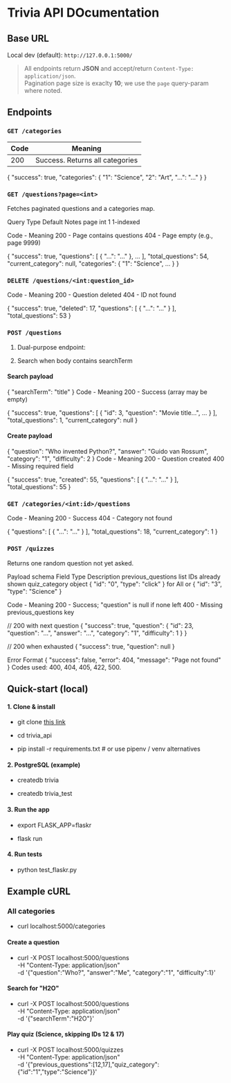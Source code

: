 # Trivia API DOcumentation

## Base URL

Local dev (default): `http://127.0.0.1:5000/`

> All endpoints return **JSON** and accept/return `Content-Type: application/json`.  
> Pagination page size is exaclty **10**; we use the `page` query-param where noted.

## Endpoints

### `GET /categories`

| Code | Meaning                    |
|------|----------------------------|
| 200  | Success. Returns all categories |


{
  "success": true,
  "categories": {
    "1": "Science",
    "2": "Art",
    "...": "..."
  }
}


### `GET /questions?page=<int>`
Fetches paginated questions and a categories map.

Query	Type	Default	Notes
page	int	1	1-indexed

Code - Meaning
200	- Page contains questions
404	- Page empty (e.g., page 9999)


{
  "success": true,
  "questions": [ { "...": "..." }, ... ],
  "total_questions": 54,
  "current_category": null,
  "categories": { "1": "Science", ... }
}


### `DELETE /questions/<int:question_id>`
Code - Meaning
200	- Question deleted
404	- ID not found


{
  "success": true,
  "deleted": 17,
  "questions": [ { "...": "..." } ],
  "total_questions": 53
}


### `POST /questions`

1. Dual-purpose endpoint:

2. Search when body contains searchTerm


#### Search payload

{ "searchTerm": "title" }
Code - Meaning
200 - Success (array may be empty)

{
  "success": true,
  "questions": [ { "id": 3, "question": "Movie title...", ... } ],
  "total_questions": 1,
  "current_category": null
}
                
#### Create payload

{
  "question": "Who invented Python?",
  "answer":   "Guido van Rossum",
  "category": "1",
  "difficulty": 2
}
Code - Meaning
200	- Question created
400	- Missing required field



{
  "success": true,
  "created": 55,
  "questions": [ { "...": "..." } ],
  "total_questions": 55
}

### `GET /categories/<int:id>/questions`

Code - Meaning
200	- Success
404	- Category not found


{
  "questions": [ { "...": "..." } ],
  "total_questions": 18,
  "current_category": 1
}

### `POST /quizzes`
Returns one random question not yet asked.

Payload schema
Field	Type	Description
previous_questions	list<int>	IDs already shown
quiz_category	object	{ "id": "0", "type": "click" } for All or { "id": "3", "type": "Science" }

Code - Meaning
200	- Success; "question" is null if none left
400	- Missing previous_questions key


// 200 with next question
{
  "success": true,
  "question": { "id": 23, "question": "...", "answer": "...", "category": "1", "difficulty": 1 }
}

// 200 when exhausted
{
  "success": true,
  "question": null
}

Error Format
{
  "success": false,
  "error": 404,
  "message": "Page not found"
}
Codes used: 400, 404, 405, 422, 500.













## Quick-start (local)


#### 1. Clone & install
* git clone [this link](https://github.com/udacity/cd0037-API-Development-and-Documentation-project)

* cd trivia_api

* pip install -r requirements.txt   # or use pipenv / venv alternatives

#### 2. PostgreSQL (example)
* createdb trivia

* createdb trivia_test

#### 3. Run the app
* export FLASK_APP=flaskr

* flask run

#### 4. Run tests
* python test_flaskr.py














## Example cURL


### All categories
* curl localhost:5000/categories

#### Create a question
* curl -X POST localhost:5000/questions \
       -H "Content-Type: application/json" \
       -d '{"question":"Who?", "answer":"Me", "category":"1", "difficulty":1}'

#### Search for "H2O"
* curl -X POST localhost:5000/questions \
       -H "Content-Type: application/json" \
       -d '{"searchTerm":"H2O"}'

#### Play quiz (Science, skipping IDs 12 & 17)
* curl -X POST localhost:5000/quizzes \
       -H "Content-Type: application/json" \
       -d '{"previous_questions":[12,17],"quiz_category":{"id":"1","type":"Science"}}'